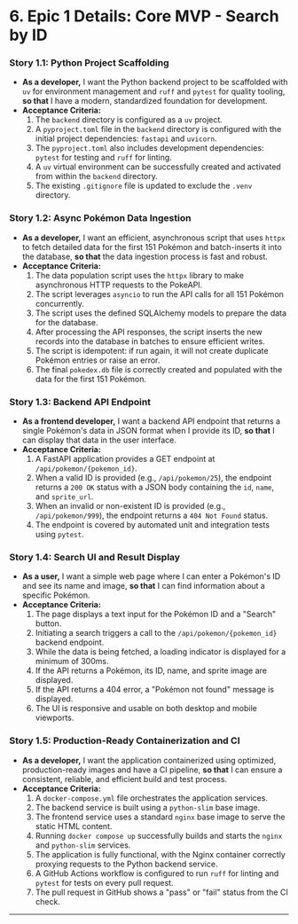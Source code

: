 # 6. Epic 1 Details: Core MVP - Search by ID

### Story 1.1: Python Project Scaffolding
*   **As a developer,** I want the Python backend project to be scaffolded with `uv` for environment management and `ruff` and `pytest` for quality tooling, **so that** I have a modern, standardized foundation for development.
*   **Acceptance Criteria:**
    1.  The `backend` directory is configured as a `uv` project.
    2.  A `pyproject.toml` file in the `backend` directory is configured with the initial project dependencies: `fastapi` and `uvicorn`.
    3.  The `pyproject.toml` also includes development dependencies: `pytest` for testing and `ruff` for linting.
    4.  A `uv` virtual environment can be successfully created and activated from within the `backend` directory.
    5.  The existing `.gitignore` file is updated to exclude the `.venv` directory.

### Story 1.2: Async Pokémon Data Ingestion
*   **As a developer,** I want an efficient, asynchronous script that uses `httpx` to fetch detailed data for the first 151 Pokémon and batch-inserts it into the database, **so that** the data ingestion process is fast and robust.
*   **Acceptance Criteria:**
    1.  The data population script uses the `httpx` library to make asynchronous HTTP requests to the PokeAPI.
    2.  The script leverages `asyncio` to run the API calls for all 151 Pokémon concurrently.
    3.  The script uses the defined SQLAlchemy models to prepare the data for the database.
    4.  After processing the API responses, the script inserts the new records into the database in batches to ensure efficient writes.
    5.  The script is idempotent: if run again, it will not create duplicate Pokémon entries or raise an error.
    6.  The final `pokedex.db` file is correctly created and populated with the data for the first 151 Pokémon.

### Story 1.3: Backend API Endpoint
*   **As a frontend developer,** I want a backend API endpoint that returns a single Pokémon's data in JSON format when I provide its ID, **so that** I can display that data in the user interface.
*   **Acceptance Criteria:**
    1.  A FastAPI application provides a GET endpoint at `/api/pokemon/{pokemon_id}`.
    2.  When a valid ID is provided (e.g., `/api/pokemon/25`), the endpoint returns a `200 OK` status with a JSON body containing the `id`, `name`, and `sprite_url`.
    3.  When an invalid or non-existent ID is provided (e.g., `/api/pokemon/999`), the endpoint returns a `404 Not Found` status.
    4.  The endpoint is covered by automated unit and integration tests using `pytest`.

### Story 1.4: Search UI and Result Display
*   **As a user,** I want a simple web page where I can enter a Pokémon's ID and see its name and image, **so that** I can find information about a specific Pokémon.
*   **Acceptance Criteria:**
    1.  The page displays a text input for the Pokémon ID and a "Search" button.
    2.  Initiating a search triggers a call to the `/api/pokemon/{pokemon_id}` backend endpoint.
    3.  While the data is being fetched, a loading indicator is displayed for a minimum of 300ms.
    4.  If the API returns a Pokémon, its ID, name, and sprite image are displayed.
    5.  If the API returns a 404 error, a "Pokémon not found" message is displayed.
    6.  The UI is responsive and usable on both desktop and mobile viewports.

### Story 1.5: Production-Ready Containerization and CI
*   **As a developer,** I want the application containerized using optimized, production-ready images and have a CI pipeline, **so that** I can ensure a consistent, reliable, and efficient build and test process.
*   **Acceptance Criteria:**
    1.  A `docker-compose.yml` file orchestrates the application services.
    2.  The backend service is built using a `python-slim` base image.
    3.  The frontend service uses a standard `nginx` base image to serve the static HTML content.
    4.  Running `docker compose up` successfully builds and starts the `nginx` and `python-slim` services.
    5.  The application is fully functional, with the Nginx container correctly proxying requests to the Python backend service.
    6.  A GitHub Actions workflow is configured to run `ruff` for linting and `pytest` for tests on every pull request.
    7.  The pull request in GitHub shows a "pass" or "fail" status from the CI check.

---
